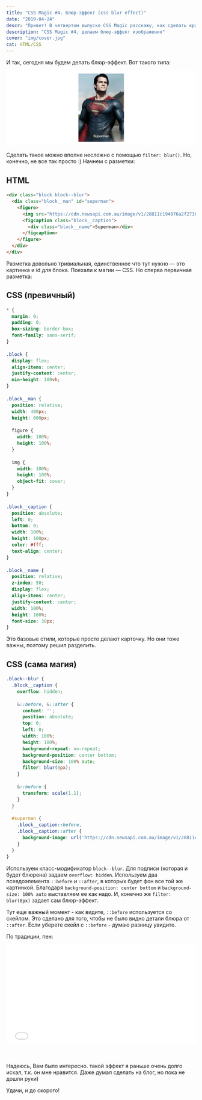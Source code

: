```yaml
---
title: "CSS Magic #4. Блюр-эффект (css blur effect)"
date: "2019-04-24"
descr: "Привет! В четвертом выпуске CSS Magic расскажу, как сделать красивый блюр эффект для карточки. Поехали!"
description: "CSS Magic #4, делаем блюр-эффект изображения"
cover: "img/cover.jpg"
cat: HTML/CSS
---
```


И так, сегодня мы будем делать блюр-эффект. Вот такого типа:

<img src="img/ex.png" alt="Пример блюр-эффекта">

Сделать такое можно вполне несложно с помощью `filter: blur()`. Но, конечно, не все так просто :) Начнем с разметки:

## HTML

``` html
<div class="block block--blur">
  <div class="block__man" id="superman">
    <figure>
      <img src="https://cdn.newsapi.com.au/image/v1/28811c194076a2f2730455884bdf29ae" alt="">
      <figcaption class="block__caption">
        <div class="block__name">Superman</div>
      </figcaption>
    </figure>
  </div>
</div>
```

Разметка довольно тривиальная, единственное что тут нужно — это картинка и id для блока. Поехали к магии — CSS. Но сперва первичная разметка:

## CSS (превичный)

``` css
* {
  margin: 0;
  padding: 0;
  box-sizing: border-box;
  font-family: sans-serif;
}

.block {
  display: flex;
  align-items: center;
  justify-content: center;
  min-height: 100vh;
}

.block__man {
  position: relative;
  width: 400px;
  height: 600px;

  figure {
    width: 100%;
    height: 100%;
  }

  img {
    width: 100%;
    height: 100%;
    object-fit: cover;
  }
}

.block__caption {
  position: absolute;
  left: 0;
  bottom: 0;
  width: 100%;
  height: 100px;
  color: #fff;
  text-align: center;
}

.block__name {
  position: relative;
  z-index: 50;
  display: flex;
  align-items: center;
  justify-content: center;
  width: 100%;
  height: 100%;
  font-size: 30px;
}
```

Это базовые стили, которые просто делают карточку. Но они тоже важны, поэтому решил разделить.

## CSS (сама магия)

``` css
.block--blur {
  .block__caption {
    overflow: hidden;

    &::before, &::after {
      content: '';
      position: absolute;
      top: 0;
      left: 0;
      width: 100%;
      height: 100%;
      background-repeat: no-repeat;
      background-position: center bottom;
      background-size: 100% auto;
      filter: blur(8px);
    }

    &::before {
      transform: scale(1.1);
    }
  }

  #superman {
    .block__caption::before,
    .block__caption::after {
      background-image: url('https://cdn.newsapi.com.au/image/v1/28811c194076a2f2730455884bdf29ae');
    }
  }
}
```

Используем класс-модификатор `block--blur`. Для подписи (которая и будет блюрена) задаем `overflow: hidden`. Используем два псевдоэлемента `::before` и `::after`, в которых будет фон все той же картинкой. Благодаря `background-position: center bottom` и `background-size: 100% auto` выставляем ее как надо. И, конечно же `filter: blur(8px)` задает сам блюр-эффект.

Тут еще важный момент - как видите, `::before` используется со скейлом. Это сделано для того, чтобы не было видно детали блюра от `::after`. Если уберете скейл с `::before` - думаю разницу увидите.

По традиции, пен:

<iframe height="265" style="width: 100%;" scrolling="no" title="Blured" src="//codepen.io/MaxGraph/embed/Pgawoy/?height=265&amp;theme-id=0&amp;default-tab=css,result" frameborder="no" allowtransparency="true" allowfullscreen="true">See the Pen <a href='https://codepen.io/MaxGraph/pen/Pgawoy/'>Blured</a> by Maksim (<a href='https://codepen.io/MaxGraph'>@MaxGraph</a>) on <a href='https://codepen.io'>CodePen</a>. </iframe>

 

Надеюсь, Вам было интересно. такой эффект я раньше очень долго искал, т.к. он мне нравится. Даже думал сделать на блог, но пока не дошли руки)

Удачи, и до скорого!
